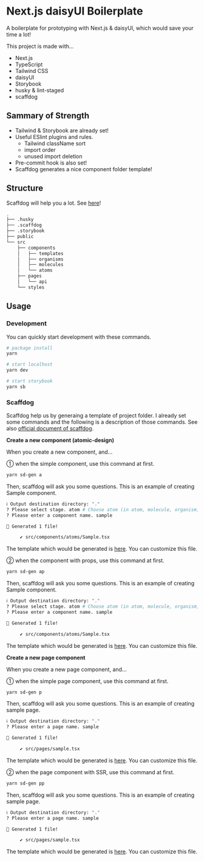 # Next.js daisyUI Boilerplate

A boilerplate for prototyping with Next.js & daisyUI, which would save your time a lot!

This project is made with...

- Next.js
- TypeScript
- Tailwind CSS
- daisyUI
- Storybook
- husky & lint-staged
- scaffdog

## Sammary of Strength

- Tailwind & Storybook are already set!
- Useful ESlint plugins and rules.
  - Tailwind className sort
  - import order
  - unused import deletion
- Pre-commit hook is also set!
- Scaffdog generates a nice component folder template!

## Structure

Scaffdog will help you a lot. See [here](#scaffdog)!

```zsh
.
├── .husky
├── .scaffdog
├── .storybook
├── public
└── src
    ├── components
    │   ├── templates
    │   ├── organisms
    │   ├── molecules
    │   └── atoms
    ├── pages
    │   └── api
    └── styles
```

## Usage

### Development

You can quickly start development with these commands.

```zsh
# package install
yarn

# start localhost
yarn dev

# start storybook
yarn sb
```

### Scaffdog

Scaffdog help us by generaing a template of project folder.
I already set some commands and the following is a description of those commands. See also [official document of scaffdog](https://github.com/cats-oss/scaffdog#scaffdog).

**Create a new component (atomic-design)**

When you create a new component, and...

① when the simple component, use this command at first.

```zsh
yarn sd-gen a
```

Then, scaffdog will ask you some questions. This is an example of creating Sample component.

```zsh
ℹ Output destination directory: "."
? Please select stage. atom # Choose atom (in atom, molecule, organism, template)
? Please enter a component name. sample

🐶 Generated 1 file!

     ✔ src/components/atoms/Sample.tsx

```

The template which would be generated is [here](https://github.com/m19e/next-daisyui-template/blob/main/.scaffdog/atomic-component.md). You can customize this file.

② when the component with props, use this command at first.

```zsh
yarn sd-gen ap
```

Then, scaffdog will ask you some questions. This is an example of creating Sample component.

```zsh
ℹ Output destination directory: "."
? Please select stage. atom # Choose atom (in atom, molecule, organism, template)
? Please enter a component name. sample

🐶 Generated 1 file!

     ✔ src/components/atoms/Sample.tsx

```

The template which would be generated is [here](https://github.com/m19e/next-daisyui-template/blob/main/.scaffdog/atomic-component-with-props.md). You can customize this file.

**Create a new page component**

When you create a new page component, and...

① when the simple page component, use this command at first.

```zsh
yarn sd-gen p
```

Then, scaffdog will ask you some questions. This is an example of creating sample page.

```zsh
ℹ Output destination directory: "."
? Please enter a page name. sample

🐶 Generated 1 file!

     ✔ src/pages/sample.tsx

```

The template which would be generated is [here](https://github.com/m19e/next-daisyui-template/blob/main/.scaffdog/page.md). You can customize this file.

② when the page component with SSR, use this command at first.

```zsh
yarn sd-gen pp
```

Then, scaffdog will ask you some questions. This is an example of creating sample page.

```zsh
ℹ Output destination directory: "."
? Please enter a page name. sample

🐶 Generated 1 file!

     ✔ src/pages/sample.tsx

```

The template which would be generated is [here](https://github.com/m19e/next-daisyui-template/blob/main/.scaffdog/page-with-props.md). You can customize this file.
